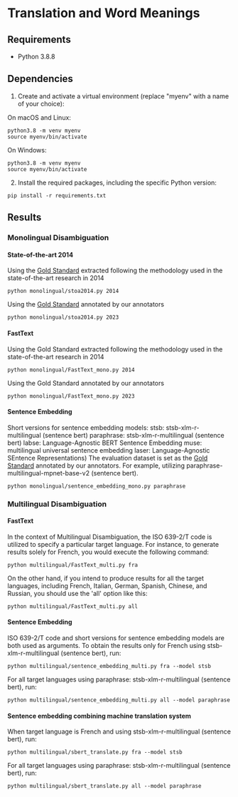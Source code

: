 # Translation and Word Meanings
## Requirements

- Python 3.8.8

## Dependencies

1. Create and activate a virtual environment (replace "myenv" with a name of your choice):

On macOS and Linux:
```
python3.8 -m venv myenv
source myenv/bin/activate
```

On Windows:
```
python3.8 -m venv myenv
source myenv/bin/activate
```

2. Install the required packages, including the specific Python version:
```
pip install -r requirements.txt
```
## Results
### Monolingual Disambiguation
#### State-of-the-art 2014
Using the [Gold Standard](GoldStandard/monolingual/eng2014.csv) extracted following the methodology used in the state-of-the-art research in 2014
```
python monolingual/stoa2014.py 2014
```
Using the [Gold Standard](GoldStandard/monolingual/eng2023.csv) annotated by our annotators
```
python monolingual/stoa2014.py 2023
```
#### FastText
Using the Gold Standard extracted following the methodology used in the state-of-the-art research in 2014
```
python monolingual/FastText_mono.py 2014
```
Using the Gold Standard annotated by our annotators
```
python monolingual/FastText_mono.py 2023
```
#### Sentence Embedding
Short versions for sentence embedding models:
stsb: stsb-xlm-r-multilingual (sentence bert)
paraphrase: stsb-xlm-r-multilingual (sentence bert)
labse: Language-Agnostic BERT Sentence Embedding
muse: multilingual universal sentence embedding
laser: Language-Agnostic SEntence Representations)
The evaluation dataset is set as the [Gold Standard](GoldStandard/monolingual/eng2023.csv) annotated by our annotators.
For example, utilizing paraphrase-multilingual-mpnet-base-v2 (sentence bert).
```
python monolingual/sentence_embedding_mono.py paraphrase
```
### Multilingual Disambiguation
#### FastText
In the context of Multilingual Disambiguation, the ISO 639-2/T code is utilized to specify a particular target language. For instance, to generate results solely for French, you would execute the following command:
```
python multilingual/FastText_multi.py fra
```
On the other hand, if you intend to produce results for all the target languages, including French, Italian, German, Spanish, Chinese, and Russian, you should use the 'all' option like this:
```
python multilingual/FastText_multi.py all
```
#### Sentence Embedding
ISO 639-2/T code and short versions for sentence embedding models are both used as arguments. To obtain the results only for French using stsb-xlm-r-multilingual (sentence bert), run:
```
python multilingual/sentence_embedding_multi.py fra --model stsb
```
For all target languages using paraphrase: stsb-xlm-r-multilingual (sentence bert), run:
```
python multilingual/sentence_embedding_multi.py all --model paraphrase

```
#### Sentence embedding combining machine translation system
When target language is French and using stsb-xlm-r-multilingual (sentence bert), run:
```
python multilingual/sbert_translate.py fra --model stsb
```
For all target languages using paraphrase: stsb-xlm-r-multilingual (sentence bert), run:
```
python multilingual/sbert_translate.py all --model paraphrase
```
